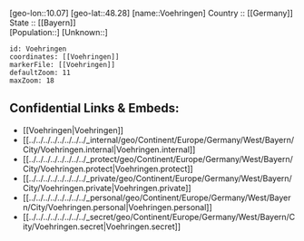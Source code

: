 ﻿---
location: [48.28,10.07] 
mapzoom: [7,12] 
mapmarker: city 
type: City
tags:
- geo/City


SpocWebEntityId: 35373
isDeleted: false
confidential: public

---
[geo-lon::10.07] 
[geo-lat::48.28] 
[name::Voehringen] 
Country :: [[Germany]]  
State :: [[Bayern]]  
[Population::] 
[Unknown::] 


```leaflet
id: Voehringen
coordinates: [[Voehringen]] 
markerFile: [[Voehringen]] 
defaultZoom: 11 
maxZoom: 18
```


## Confidential Links & Embeds: 
- [[Voehringen|Voehringen]]  
- [[../../../../../../../../_internal/geo/Continent/Europe/Germany/West/Bayern/City/Voehringen.internal|Voehringen.internal]] 
- [[../../../../../../../../_protect/geo/Continent/Europe/Germany/West/Bayern/City/Voehringen.protect|Voehringen.protect]] 
- [[../../../../../../../../_private/geo/Continent/Europe/Germany/West/Bayern/City/Voehringen.private|Voehringen.private]] 
- [[../../../../../../../../_personal/geo/Continent/Europe/Germany/West/Bayern/City/Voehringen.personal|Voehringen.personal]] 
- [[../../../../../../../../_secret/geo/Continent/Europe/Germany/West/Bayern/City/Voehringen.secret|Voehringen.secret]] 
